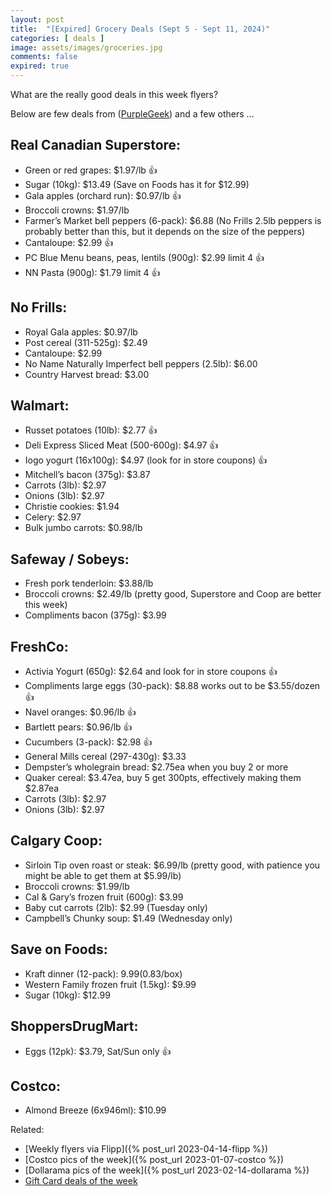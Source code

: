 ```yaml
---
layout: post
title:  "[Expired] Grocery Deals (Sept 5 - Sept 11, 2024)"
categories: [ deals ]
image: assets/images/groceries.jpg
comments: false
expired: true
---
```


What are the really good deals in this week flyers?

Below are few deals from ([PurpleGeek](https://www.reddit.com/user/PurpleGeek/)) and a few others ...

## Real Canadian Superstore:
- Green or red grapes: $1.97/lb &#128077;
- Sugar (10kg): $13.49 (Save on Foods has it for $12.99)
- Gala apples (orchard run): $0.97/lb &#128077;
- Broccoli crowns: $1.97/lb
- Farmer’s Market bell peppers (6-pack): $6.88 (No Frills 2.5lb peppers is probably better than this, but it depends on the size of the peppers)
- Cantaloupe: $2.99 &#128077;
- PC Blue Menu beans, peas, lentils (900g): $2.99 limit 4 &#128077;
- NN Pasta (900g): $1.79 limit 4 &#128077;

## No Frills:
- Royal Gala apples: $0.97/lb 
- Post cereal (311-525g): $2.49
- Cantaloupe: $2.99
- No Name Naturally Imperfect bell peppers (2.5lb): $6.00
- Country Harvest bread: $3.00

## Walmart:
- Russet potatoes (10lb): $2.77 &#128077;
- Deli Express Sliced Meat (500-600g): $4.97 &#128077;
- Iogo yogurt (16x100g): $4.97 (look for in store coupons) &#128077;
- Mitchell’s bacon (375g): $3.87
- Carrots (3lb): $2.97
- Onions (3lb): $2.97
- Christie cookies: $1.94
- Celery: $2.97
- Bulk jumbo carrots: $0.98/lb

## Safeway / Sobeys:
- Fresh pork tenderloin: $3.88/lb
- Broccoli crowns: $2.49/lb (pretty good, Superstore and Coop are better this week)
- Compliments bacon (375g): $3.99

## FreshCo:
- Activia Yogurt (650g): $2.64 and look for in store coupons &#128077;
- Compliments large eggs (30-pack): $8.88 works out to be $3.55/dozen &#128077;
- Navel oranges: $0.96/lb &#128077;
- Bartlett pears: $0.96/lb &#128077;
- Cucumbers (3-pack): $2.98 &#128077;
- General Mills cereal (297-430g): $3.33
- Dempster’s wholegrain bread: $2.75ea when you buy 2 or more
- Quaker cereal: $3.47ea, buy 5 get 300pts, effectively making them $2.87ea
- Carrots (3lb): $2.97
- Onions (3lb): $2.97

## Calgary Coop:
- Sirloin Tip oven roast or steak: $6.99/lb (pretty good, with patience you might be able to get them at $5.99/lb)
- Broccoli crowns: $1.99/lb
- Cal & Gary’s frozen fruit (600g): $3.99
- Baby cut carrots (2lb): $2.99 (Tuesday only)
- Campbell’s Chunky soup: $1.49 (Wednesday only)

## Save on Foods:
- Kraft dinner (12-pack): $9.99 ($0.83/box)
- Western Family frozen fruit (1.5kg): $9.99
- Sugar (10kg): $12.99

## ShoppersDrugMart:
- Eggs (12pk): $3.79, Sat/Sun only &#128077;

## Costco:
- Almond Breeze (6x946ml): $10.99

Related:
 - [Weekly flyers via Flipp]({% post_url 2023-04-14-flipp %})
 - [Costco pics of the week]({% post_url 2023-01-07-costco %})
 - [Dollarama pics of the week]({% post_url 2023-02-14-dollarama %})
 - [Gift Card deals of the week](https://forums.redflagdeals.com/various-retailers-gift-cards-deals-discounts-2024-2666408)

 